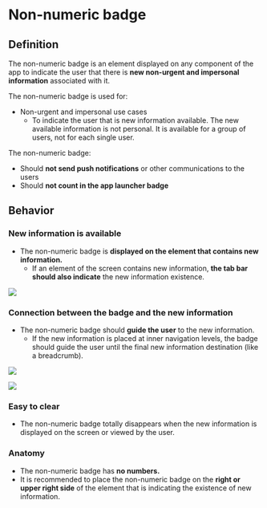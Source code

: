 # Non-numeric badge

## Definition

The non-numeric badge is an element displayed on any component of the app to indicate the user that there is **new non-urgent and impersonal information** associated with it.

The non-numeric badge is used for:

* Non-urgent and impersonal use cases
  * To indicate the user that is new information available. The new available information is not personal. It is available for a group of users, not for each single user.

The non-numeric badge:

* Should **not send push notifications** or other communications to the users
* Should **not count in the app launcher badge**

## Behavior

### **New information is available**

* The non-numeric badge is **displayed on the element that contains new information.**
  * If an element of the screen contains new information, **the tab bar should also indicate** the new information existence. 

![](../img/new-information-available.png)

### Connection between the badge and the new information

* The non-numeric badge should **guide the user** to the new information.
  * If the new information is placed at inner navigation levels, the badge should guide the user until the final new information destination \(like a breadcrumb\).

![](../img/connection-between-badge-and-information_%20%281%29.png)

![](../img/connection-between-badge-and-information_1.png)

### Easy to clear

* The non-numeric badge totally disappears when the new information is displayed on the screen or viewed by the user.

### Anatomy

* The non-numeric badge has **no numbers.**
* It is recommended to place the non-numeric badge on the **right or upper right side** of the element that is indicating the existence of new information.

